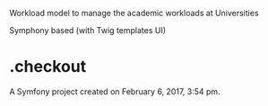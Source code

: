 Workload model to manage the academic workloads at Universities

Symphony based (with Twig templates UI)  







.checkout
=========

A Symfony project created on February 6, 2017, 3:54 pm.
